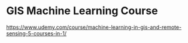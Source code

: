 # GIS Machine Learning Course 

https://www.udemy.com/course/machine-learning-in-gis-and-remote-sensing-5-courses-in-1/

